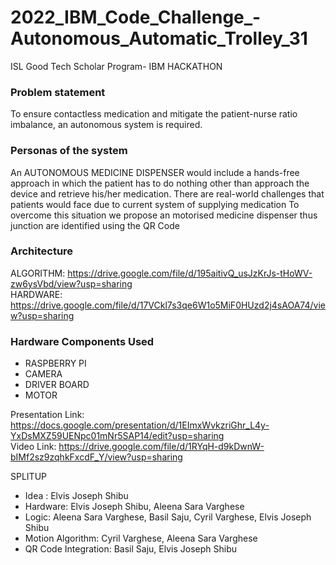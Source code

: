 # 2022_IBM_Code_Challenge_-Autonomous_Automatic_Trolley_31
ISL Good Tech Scholar Program- IBM HACKATHON

### Problem statement
   To ensure contactless medication and mitigate the patient-nurse ratio imbalance, an autonomous system is required.

### Personas of the system
 An AUTONOMOUS MEDICINE DISPENSER would include a hands-free approach in which the patient has to do nothing other than approach the device and retrieve his/her medication. 
 There are real-world challenges that patients would face due to current system of supplying medication 
To overcome this situation we propose an motorised medicine dispenser thus junction are identified using the QR Code 


### Architecture
ALGORITHM: https://drive.google.com/file/d/195aitivQ_usJzKrJs-tHoWV-zw6ysVbd/view?usp=sharing
<br />HARDWARE: https://drive.google.com/file/d/17VCkl7s3qe6W1o5MiF0HUzd2j4sAOA74/view?usp=sharing

### Hardware Components Used
  * RASPBERRY PI
  * CAMERA
  * DRIVER BOARD
  * MOTOR

Presentation Link: https://docs.google.com/presentation/d/1EImxWvkzriGhr_L4y-YxDsMXZ59UENpc01mNr5SAP14/edit?usp=sharing
<br />Video Link: https://drive.google.com/file/d/1RYqH-d9kDwnW-bIMf2sz9zqhkFxcdF_Y/view?usp=sharing

SPLITUP
* Idea : Elvis Joseph Shibu
* Hardware: Elvis Joseph Shibu, Aleena Sara Varghese
* Logic: Aleena Sara Varghese, Basil Saju, Cyril Varghese, Elvis Joseph Shibu
* Motion Algorithm: Cyril Varghese, Aleena Sara Varghese
* QR Code Integration: Basil Saju, Elvis Joseph Shibu
